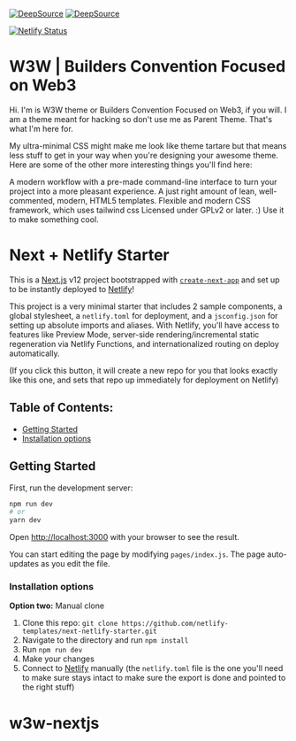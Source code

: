 [![DeepSource](https://deepsource.io/gh/arkikky/w3w.svg/?label=active+issues&show_trend=true&token=5KfluZKn5-RemlYeSNpXZYQW)](https://deepsource.io/gh/arkikky/w3w/?ref=repository-badge) [![DeepSource](https://deepsource.io/gh/arkikky/w3w.svg/?label=resolved+issues&show_trend=true&token=5KfluZKn5-RemlYeSNpXZYQW)](https://deepsource.io/gh/arkikky/w3w/?ref=repository-badge)

[![Netlify Status](https://api.netlify.com/api/v1/badges/46648482-644c-4c80-bafb-872057e51b6b/deploy-status)](https://app.netlify.com/sites/next-dev-starter/deploys)

# W3W | Builders Convention Focused on Web3
Hi. I'm is W3W theme or Builders Convention Focused on Web3, if you will. I am a theme meant for hacking so don't use me as Parent Theme. That's what I'm here for.

My ultra-minimal CSS might make me look like theme tartare but that means less stuff to get in your way when you're designing your awesome theme. Here are some of the other more interesting things you'll find here:

A modern workflow with a pre-made command-line interface to turn your project into a more pleasant experience.
A just right amount of lean, well-commented, modern, HTML5 templates.
Flexible and modern CSS framework, which uses tailwind css
Licensed under GPLv2 or later. :) Use it to make something cool.

# Next + Netlify Starter

This is a [Next.js](https://nextjs.org/) v12 project bootstrapped with [`create-next-app`](https://github.com/vercel/next.js/tree/canary/packages/create-next-app) and set up to be instantly deployed to [Netlify](https://url.netlify.com/SyTBPVamO)!

This project is a very minimal starter that includes 2 sample components, a global stylesheet, a `netlify.toml` for deployment, and a `jsconfig.json` for setting up absolute imports and aliases. With Netlify, you'll have access to features like Preview Mode, server-side rendering/incremental static regeneration via Netlify Functions, and internationalized routing on deploy automatically.

(If you click this button, it will create a new repo for you that looks exactly like this one, and sets that repo up immediately for deployment on Netlify)

## Table of Contents:

- [Getting Started](#getting-started)
- [Installation options](#installation-options)

## Getting Started

First, run the development server:

```bash
npm run dev
# or
yarn dev
```

Open [http://localhost:3000](http://localhost:3000) with your browser to see the result.

You can start editing the page by modifying `pages/index.js`. The page auto-updates as you edit the file.

### Installation options

**Option two:** Manual clone

1. Clone this repo: `git clone https://github.com/netlify-templates/next-netlify-starter.git`
2. Navigate to the directory and run `npm install`
3. Run `npm run dev`
4. Make your changes
5. Connect to [Netlify](https://url.netlify.com/Bk4UicocL) manually (the `netlify.toml` file is the one you'll need to make sure stays intact to make sure the export is done and pointed to the right stuff)

# w3w-nextjs
